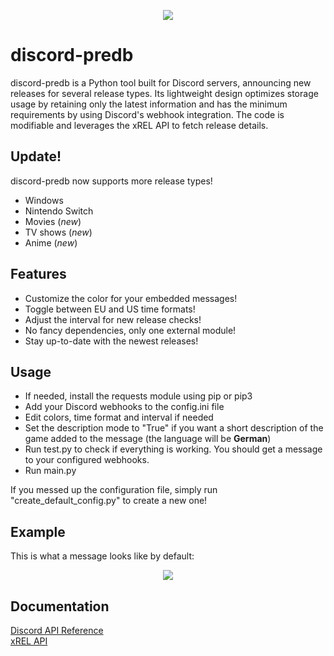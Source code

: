 <p align="center">
  <img src="https://i.ibb.co/FxBt6zv/sans-github-2-70.png"/>
</p>

# discord-predb
discord-predb is a Python tool built for Discord servers, announcing new releases for several release types. Its lightweight design optimizes storage usage by retaining only the latest information and has the minimum requirements by using Discord's webhook integration. The code is modifiable and leverages the xREL API to fetch release details.

## Update!
discord-predb now supports more release types!
- Windows
- Nintendo Switch
- Movies (*new*)
- TV shows (*new*)
- Anime (*new*)

## Features
- Customize the color for your embedded messages!
- Toggle between EU and US time formats!
- Adjust the interval for new release checks!
- No fancy dependencies, only one external module!
- Stay up-to-date with the newest releases!

## Usage
- If needed, install the requests module using pip or pip3
- Add your Discord webhooks to the config.ini file
- Edit colors, time format and interval if needed
- Set the description mode to "True" if you want a short description of the game added to the message (the language will be **German**)
- Run test.py to check if everything is working. You should get a message to your configured webhooks.
- Run main.py


If you messed up the configuration file, simply run "create_default_config.py" to create a new one!

## Example
This is what a message looks like by default:
<p align="center">
  <img src="https://i.ibb.co/w66GgqG/eg.png"/>
</p>

## Documentation
[Discord API Reference](https://discordpy.readthedocs.io/en/stable/api.html)\
[xREL API](https://www.xrel.to/wiki/1681/API.html)
